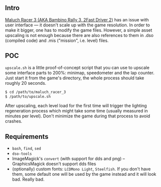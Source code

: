 ## Intro
[Maluch Racer 3 (AKA Bambino Rally 3, 2Fast Driver 2)](https://store.steampowered.com/app/469550/Bambino_Rally_3)
has an issue with user interface — it doesn't scale up with the game resolution.
In order to make it bigger, one has to modify the game files. However, a simple asset
upscaling is not enough because there are also references to them in .dso
(compiled code) and .mis ("mission", i.e. level) files.

## POC
`upscale.sh` is a little proof-of-concept script that you can use to upscale some
interface parts to 200%: minimap, speedometer and the lap counter. Just start it
from the game's directory, the whole process should take roughly 20 seconds.

```bash
$ cd /path/to/maluch_racer_3
$ /path/to/upscale.sh
```

After upscaling, each level load for the first time will trigger the lighting regeneration
process which might take some time (usually measured in minutes per level). Don't minimize
the game during that process to avoid crashes. 

## Requirements
- `bash`, `find`, `sed`
- `dso-tools`
- ImageMagick's `convert` (with support for dds and png) – GraphicsMagick doesn't support
  dds files
- (optionally) custom fonts: `LCDMono Light`, `Steelfish`. If you don't have them,
  some default one will be used by the game instead and it will look bad. Really bad.
